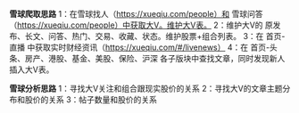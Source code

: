 **雪球爬取思路**
    1：在雪球找人（https://xueqiu.com/people）和 雪球问答（https://xueqiu.com/people）中获取大V。维护大V表。
    2：维护大V的 原发布、长文、问答、热门、交易、收藏、状态。维护股票+组合列表。
    3：在 首页-直播 中获取实时财经资讯（https://xueqiu.com/#/livenews）
    4：在 首页-头条、房产、港股、基金、美股、保险、沪深 各子版块中查找文章，同时发现新人插入大V表。

**雪球分析思路**
    1：寻找大V关注和组合跟现实股价的关系
    2：寻找大V的文章主题分布和股价的关系
    3：帖子数量和股价的关系